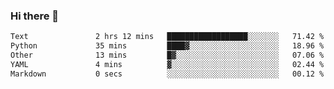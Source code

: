 ### Hi there 👋

<!--START_SECTION:waka-->

```txt
Text               2 hrs 12 mins   ██████████████████░░░░░░░   71.42 %
Python             35 mins         ████▓░░░░░░░░░░░░░░░░░░░░   18.96 %
Other              13 mins         █▓░░░░░░░░░░░░░░░░░░░░░░░   07.06 %
YAML               4 mins          ▓░░░░░░░░░░░░░░░░░░░░░░░░   02.44 %
Markdown           0 secs          ░░░░░░░░░░░░░░░░░░░░░░░░░   00.12 %
```

<!--END_SECTION:waka-->

<!--
**Jonas-VanHaeken/Jonas-VanHaeken** is a ✨ _special_ ✨ repository because its `README.md` (this file) appears on your GitHub profile.

Here are some ideas to get you started:

- 🔭 I’m currently working on ...
- 🌱 I’m currently learning ...
- 👯 I’m looking to collaborate on ...
- 🤔 I’m looking for help with ...
- 💬 Ask me about ...
- 📫 How to reach me: ...
- 😄 Pronouns: ...
- ⚡ Fun fact: ...
-->
